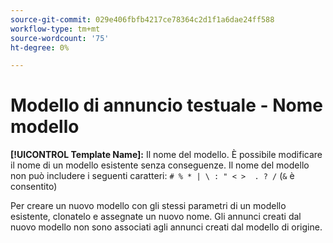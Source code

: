 ```yaml
---
source-git-commit: 029e406fbfb4217ce78364c2d1f1a6dae24ff588
workflow-type: tm+mt
source-wordcount: '75'
ht-degree: 0%

---
```

# Modello di annuncio testuale - Nome modello

**[!UICONTROL Template Name]:** Il nome del modello. È possibile modificare il nome di un modello esistente senza conseguenze. Il nome del modello non può includere i seguenti caratteri: `# % * | \ : " < >  . ? /` (`&` è consentito)

Per creare un nuovo modello con gli stessi parametri di un modello esistente, clonatelo e assegnate un nuovo nome. Gli annunci creati dal nuovo modello non sono associati agli annunci creati dal modello di origine.
